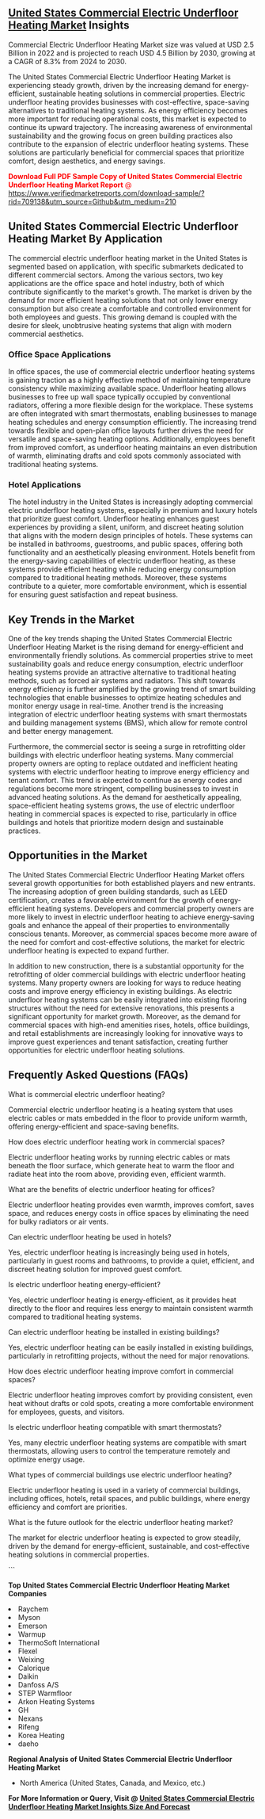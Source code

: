 <h2><a href="https://www.verifiedmarketreports.com/download-sample/?rid=709138&amp;utm_source=Github&amp;utm_medium=210" target="_blank">United States Commercial Electric Underfloor Heating Market</a> Insights</h2><p>Commercial Electric Underfloor Heating Market size was valued at USD 2.5 Billion in 2022 and is projected to reach USD 4.5 Billion by 2030, growing at a CAGR of 8.3% from 2024 to 2030.</p><p><p>The United States Commercial Electric Underfloor Heating Market is experiencing steady growth, driven by the increasing demand for energy-efficient, sustainable heating solutions in commercial properties. Electric underfloor heating provides businesses with cost-effective, space-saving alternatives to traditional heating systems. As energy efficiency becomes more important for reducing operational costs, this market is expected to continue its upward trajectory. The increasing awareness of environmental sustainability and the growing focus on green building practices also contribute to the expansion of electric underfloor heating systems. These solutions are particularly beneficial for commercial spaces that prioritize comfort, design aesthetics, and energy savings.</p><p><p><span class=""><span style="color: #ff0000;"><strong>Download Full PDF Sample Copy of United States Commercial Electric Underfloor Heating Market Report</strong> @ </span><a href="https://www.verifiedmarketreports.com/download-sample/?rid=709138&amp;utm_source=Github&amp;utm_medium=210" target="_blank">https://www.verifiedmarketreports.com/download-sample/?rid=709138&amp;utm_source=Github&amp;utm_medium=210</a></span></p></p><h2>United States Commercial Electric Underfloor Heating Market By Application</h2><p>The commercial electric underfloor heating market in the United States is segmented based on application, with specific submarkets dedicated to different commercial sectors. Among the various sectors, two key applications are the office space and hotel industry, both of which contribute significantly to the market's growth. The market is driven by the demand for more efficient heating solutions that not only lower energy consumption but also create a comfortable and controlled environment for both employees and guests. This growing demand is coupled with the desire for sleek, unobtrusive heating systems that align with modern commercial aesthetics.</p><h3>Office Space Applications</h3><p>In office spaces, the use of commercial electric underfloor heating systems is gaining traction as a highly effective method of maintaining temperature consistency while maximizing available space. Underfloor heating allows businesses to free up wall space typically occupied by conventional radiators, offering a more flexible design for the workplace. These systems are often integrated with smart thermostats, enabling businesses to manage heating schedules and energy consumption efficiently. The increasing trend towards flexible and open-plan office layouts further drives the need for versatile and space-saving heating options. Additionally, employees benefit from improved comfort, as underfloor heating maintains an even distribution of warmth, eliminating drafts and cold spots commonly associated with traditional heating systems.</p><h3>Hotel Applications</h3><p>The hotel industry in the United States is increasingly adopting commercial electric underfloor heating systems, especially in premium and luxury hotels that prioritize guest comfort. Underfloor heating enhances guest experiences by providing a silent, uniform, and discreet heating solution that aligns with the modern design principles of hotels. These systems can be installed in bathrooms, guestrooms, and public spaces, offering both functionality and an aesthetically pleasing environment. Hotels benefit from the energy-saving capabilities of electric underfloor heating, as these systems provide efficient heating while reducing energy consumption compared to traditional heating methods. Moreover, these systems contribute to a quieter, more comfortable environment, which is essential for ensuring guest satisfaction and repeat business.</p><h2>Key Trends in the Market</h2><p>One of the key trends shaping the United States Commercial Electric Underfloor Heating Market is the rising demand for energy-efficient and environmentally friendly solutions. As commercial properties strive to meet sustainability goals and reduce energy consumption, electric underfloor heating systems provide an attractive alternative to traditional heating methods, such as forced air systems and radiators. This shift towards energy efficiency is further amplified by the growing trend of smart building technologies that enable businesses to optimize heating schedules and monitor energy usage in real-time. Another trend is the increasing integration of electric underfloor heating systems with smart thermostats and building management systems (BMS), which allow for remote control and better energy management.</p><p>Furthermore, the commercial sector is seeing a surge in retrofitting older buildings with electric underfloor heating systems. Many commercial property owners are opting to replace outdated and inefficient heating systems with electric underfloor heating to improve energy efficiency and tenant comfort. This trend is expected to continue as energy codes and regulations become more stringent, compelling businesses to invest in advanced heating solutions. As the demand for aesthetically appealing, space-efficient heating systems grows, the use of electric underfloor heating in commercial spaces is expected to rise, particularly in office buildings and hotels that prioritize modern design and sustainable practices.</p><h2>Opportunities in the Market</h2><p>The United States Commercial Electric Underfloor Heating Market offers several growth opportunities for both established players and new entrants. The increasing adoption of green building standards, such as LEED certification, creates a favorable environment for the growth of energy-efficient heating systems. Developers and commercial property owners are more likely to invest in electric underfloor heating to achieve energy-saving goals and enhance the appeal of their properties to environmentally conscious tenants. Moreover, as commercial spaces become more aware of the need for comfort and cost-effective solutions, the market for electric underfloor heating is expected to expand further.</p><p>In addition to new construction, there is a substantial opportunity for the retrofitting of older commercial buildings with electric underfloor heating systems. Many property owners are looking for ways to reduce heating costs and improve energy efficiency in existing buildings. As electric underfloor heating systems can be easily integrated into existing flooring structures without the need for extensive renovations, this presents a significant opportunity for market growth. Moreover, as the demand for commercial spaces with high-end amenities rises, hotels, office buildings, and retail establishments are increasingly looking for innovative ways to improve guest experiences and tenant satisfaction, creating further opportunities for electric underfloor heating solutions.</p><h2>Frequently Asked Questions (FAQs)</h2><p>What is commercial electric underfloor heating?</p><p>Commercial electric underfloor heating is a heating system that uses electric cables or mats embedded in the floor to provide uniform warmth, offering energy-efficient and space-saving benefits.</p><p>How does electric underfloor heating work in commercial spaces?</p><p>Electric underfloor heating works by running electric cables or mats beneath the floor surface, which generate heat to warm the floor and radiate heat into the room above, providing even, efficient warmth.</p><p>What are the benefits of electric underfloor heating for offices?</p><p>Electric underfloor heating provides even warmth, improves comfort, saves space, and reduces energy costs in office spaces by eliminating the need for bulky radiators or air vents.</p><p>Can electric underfloor heating be used in hotels?</p><p>Yes, electric underfloor heating is increasingly being used in hotels, particularly in guest rooms and bathrooms, to provide a quiet, efficient, and discreet heating solution for improved guest comfort.</p><p>Is electric underfloor heating energy-efficient?</p><p>Yes, electric underfloor heating is energy-efficient, as it provides heat directly to the floor and requires less energy to maintain consistent warmth compared to traditional heating systems.</p><p>Can electric underfloor heating be installed in existing buildings?</p><p>Yes, electric underfloor heating can be easily installed in existing buildings, particularly in retrofitting projects, without the need for major renovations.</p><p>How does electric underfloor heating improve comfort in commercial spaces?</p><p>Electric underfloor heating improves comfort by providing consistent, even heat without drafts or cold spots, creating a more comfortable environment for employees, guests, and visitors.</p><p>Is electric underfloor heating compatible with smart thermostats?</p><p>Yes, many electric underfloor heating systems are compatible with smart thermostats, allowing users to control the temperature remotely and optimize energy usage.</p><p>What types of commercial buildings use electric underfloor heating?</p><p>Electric underfloor heating is used in a variety of commercial buildings, including offices, hotels, retail spaces, and public buildings, where energy efficiency and comfort are priorities.</p><p>What is the future outlook for the electric underfloor heating market?</p><p>The market for electric underfloor heating is expected to grow steadily, driven by the demand for energy-efficient, sustainable, and cost-effective heating solutions in commercial properties.</p>```</p><p><strong>Top United States Commercial Electric Underfloor Heating Market Companies</strong></p><div data-test-id=""><p><li>Raychem</li><li> Myson</li><li> Emerson</li><li> Warmup</li><li> ThermoSoft International</li><li> Flexel</li><li> Weixing</li><li> Calorique</li><li> Daikin</li><li> Danfoss A/S</li><li> STEP Warmfloor</li><li> Arkon Heating Systems</li><li> GH</li><li> Nexans</li><li> Rifeng</li><li> Korea Heating</li><li> daeho</li></p><div><strong>Regional Analysis of&nbsp;United States Commercial Electric Underfloor Heating Market</strong></div><ul><li dir="ltr"><p dir="ltr">North America&nbsp;(United States, Canada, and Mexico, etc.)</p></li></ul><p><strong>For More Information or Query, Visit @&nbsp;</strong><strong><a href="https://www.verifiedmarketreports.com/product/commercial-electric-underfloor-heating-market/?utm_source=Github&amp;utm_medium=210" target="_blank">United States Commercial Electric Underfloor Heating Market Insights Size And Forecast</a></strong></p></div>
